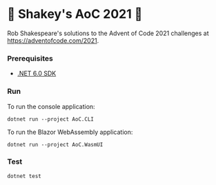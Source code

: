 # 🎄 Shakey's AoC 2021 🌟

Rob Shakespeare's solutions to the Advent of Code 2021 challenges at https://adventofcode.com/2021.


### Prerequisites

* [.NET 6.0 SDK](https://dot.net/get-dotnet6)


### Run

To run the console application:

```
dotnet run --project AoC.CLI
```

To run the Blazor WebAssembly application:

```
dotnet run --project AoC.WasmUI
```


### Test

```
dotnet test
```

